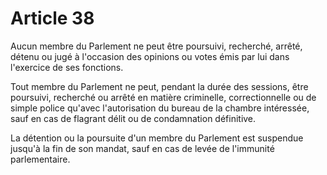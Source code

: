 # Article 38

Aucun membre du Parlement ne peut être poursuivi, recherché, arrêté, détenu ou
jugé à l'occasion des opinions ou votes émis par lui dans l'exercice de ses fonctions.

Tout membre du Parlement ne peut, pendant la durée des sessions, être poursuivi,
recherché ou arrêté en matière criminelle, correctionnelle ou de simple police
qu'avec l'autorisation du bureau de la chambre intéressée, sauf en cas de flagrant
délit ou de condamnation définitive.

La détention ou la poursuite d'un membre du Parlement est suspendue jusqu'à la fin
de son mandat, sauf en cas de levée de l'immunité parlementaire.